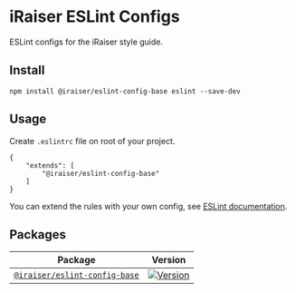 # iRaiser ESLint Configs

ESLint configs for the iRaiser style guide.

## Install

    npm install @iraiser/eslint-config-base eslint --save-dev
    
## Usage

Create ``.eslintrc`` file on root of your project.

```
{
    "extends": [
        "@iraiser/eslint-config-base"
    ]
}
```

You can extend the rules with your own config, see [ESLint documentation](https://eslint.org/docs/developer-guide/shareable-configs#using-a-shareable-config).

## Packages

| Package | Version |
|---|---|
| [``@iraiser/eslint-config-base``](https://github.com/iRaiser/eslint-configs/blob/master/packages/eslint-config-base) | [![Version](https://flat.badgen.net/npm/v/@iraiser/eslint-config-base)](https://www.npmjs.com/package/@iraiser/eslint-config-base) |
